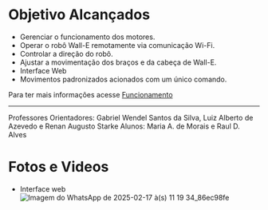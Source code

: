 
# Objetivo Alcançados 

- Gerenciar o funcionamento dos motores.
- Operar o robô Wall-E remotamente via comunicação Wi-Fi.
- Controlar a direção do robô.
- Ajustar a movimentação dos braços e da cabeça de Wall-E.
- Interface Web
- Movimentos padronizados acionados com um único comando.

Para ter mais informações acesse [Funcionamento](Funcionamento.md)

---
Professores Orientadores: Gabriel Wendel Santos da Silva, Luiz Alberto de Azevedo e Renan Augusto Starke
Alunos: Maria A. de Morais e Raul D. Alves

# Fotos e Videos

- Interface web
![Imagem do WhatsApp de 2025-02-17 à(s) 11 19 34_86ec98fe](https://github.com/user-attachments/assets/cedb1dd9-7e36-4868-bdb4-3d8cf24d99a9)



